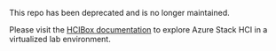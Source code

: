 This repo has been deprecated and is no longer maintained.

Please visit the [HCIBox documentation](https://aka.ms/JumpstartHCIBox) to explore Azure Stack HCI in a virtualized lab environment.